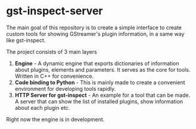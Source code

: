 # gst-inspect-server

The main goal of this repository is to create a simple interface to create custom tools for showing GStreamer's plugin information, in a same way like gst-inspect.

The project consists of 3 main layers

1. **Engine** - A dynamic engine that exports dictionaries of information about plugins, elements and parameters. It serves as the core for tools. Written in C++ for convenience.
2. **Code binding to Python** - This is mainly made to create a convenient environment for developing tools rapidly.
3. **HTTP Server for gst-inspect** - An example for a tool that can be made. A server that can show the list of installed plugins, show information about each plugin etc.

Right now the engine is in development.
